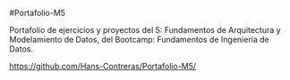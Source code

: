 #Portafolio-M5

Portafolio de ejercicios y proyectos del 5: Fundamentos de Arquitectura y Modelamiento de Datos, del Bootcamp: Fundamentos de Ingeniería de Datos.

https://github.com/Hans-Contreras/Portafolio-M5/
